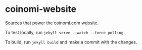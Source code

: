 coinomi-website
===============

Sources that power the coinomi.com website.

To test locally, run `jekyll serve --watch --force_polling`.

To build, run `jekyll build` and make a commit with the changes.

